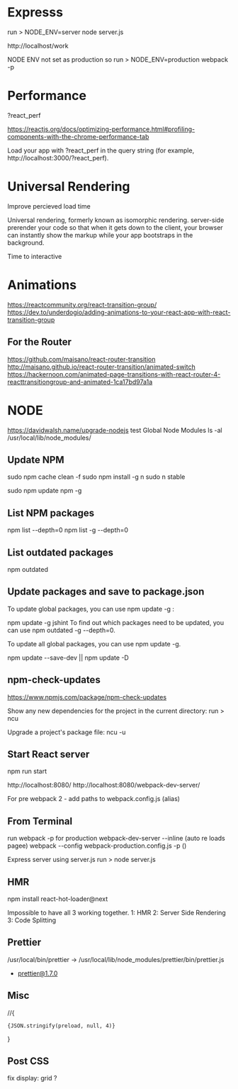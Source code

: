 Expresss
========
run >
NODE_ENV=server node server.js

http://localhost/work


NODE ENV not set as production so run > 
NODE_ENV=production webpack -p




Performance
===========

?react_perf

https://reactjs.org/docs/optimizing-performance.html#profiling-components-with-the-chrome-performance-tab

Load your app with ?react_perf in the query string (for example, http://localhost:3000/?react_perf).

Universal Rendering
===================

Improve percieved load time

Universal rendering, formerly known as isomorphic rendering.
server-side prerender your code so that when it gets down to the client, your browser can instantly show the markup while your app bootstraps in the background. 

Time to interactive


Animations
==========

https://reactcommunity.org/react-transition-group/
https://dev.to/underdogio/adding-animations-to-your-react-app-with-react-transition-group

For the Router
--------------
https://github.com/maisano/react-router-transition
http://maisano.github.io/react-router-transition/animated-switch
https://hackernoon.com/animated-page-transitions-with-react-router-4-reacttransitiongroup-and-animated-1ca17bd97a1a


NODE   
====

https://davidwalsh.name/upgrade-nodejs
test
Global Node Modules
ls -al /usr/local/lib/node_modules/

Update NPM
----------

sudo npm cache clean -f
sudo npm install -g n
sudo n stable

sudo npm update npm -g

List NPM packages
-----------------

npm list --depth=0
npm list -g --depth=0

List outdated packages
----------------------

npm outdated

Update packages and save to package.json
----------------------------------------

To update global packages, you can use npm update -g <package>:

npm update -g jshint
To find out which packages need to be updated, you can use npm outdated -g --depth=0.

To update all global packages, you can use npm update -g.

npm update --save-dev || npm update -D

npm-check-updates 
-----------------

https://www.npmjs.com/package/npm-check-updates

Show any new dependencies for the project in the current directory:
run > ncu

Upgrade a project's package file:
ncu -u

Start React server
------------------

npm run start

http://localhost:8080/
http://localhost:8080/webpack-dev-server/

For pre webpack 2 - add paths to webpack.config.js (alias)


From Terminal
-------------

run webpack -p for production
webpack-dev-server --inline (auto re loads pagee)
webpack --config webpack-production.config.js -p ()

Express server using server.js
run > node server.js

HMR
---

npm install react-hot-loader@next

Impossible to have all 3 working together. 
1: HMR
2: Server Side Rendering
3: Code Splitting

Prettier
--------

/usr/local/bin/prettier -> /usr/local/lib/node_modules/prettier/bin/prettier.js
+ prettier@1.7.0

Misc
----

//{<pre><code>{JSON.stringify(preload, null, 4)}</code></pre>}

Post CSS
--------

fix display: grid ? 